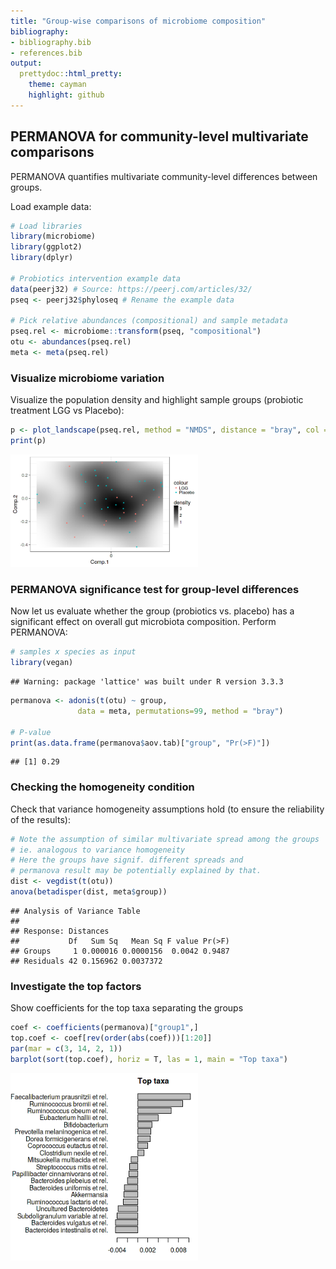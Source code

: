 ```yaml
---
title: "Group-wise comparisons of microbiome composition"
bibliography: 
- bibliography.bib
- references.bib
output: 
  prettydoc::html_pretty:
    theme: cayman
    highlight: github
---
```

<!--
  %\VignetteEngine{knitr::rmarkdown}
  %\VignetteIndexEntry{microbiome tutorial - comparisons}
  %\usepackage[utf8]{inputenc}
  %\VignetteEncoding{UTF-8}  
-->


## PERMANOVA for community-level multivariate comparisons

PERMANOVA quantifies multivariate community-level differences between
groups.


Load example data:


```r
# Load libraries
library(microbiome)
library(ggplot2)
library(dplyr)

# Probiotics intervention example data 
data(peerj32) # Source: https://peerj.com/articles/32/
pseq <- peerj32$phyloseq # Rename the example data

# Pick relative abundances (compositional) and sample metadata 
pseq.rel <- microbiome::transform(pseq, "compositional")
otu <- abundances(pseq.rel)
meta <- meta(pseq.rel)
```


### Visualize microbiome variation

Visualize the population density and highlight sample groups (probiotic treatment LGG  vs Placebo):


```r
p <- plot_landscape(pseq.rel, method = "NMDS", distance = "bray", col = "group", size = 3)
print(p)
```

<img src="figure/comparisons_permanova_visu-1.png" title="plot of chunk comparisons_permanova_visu" alt="plot of chunk comparisons_permanova_visu" width="300px" />


### PERMANOVA significance test for group-level differences

Now let us evaluate whether the group (probiotics vs. placebo) has a
significant effect on overall gut microbiota composition. Perform PERMANOVA: 


```r
# samples x species as input
library(vegan)
```

```
## Warning: package 'lattice' was built under R version 3.3.3
```

```r
permanova <- adonis(t(otu) ~ group,
               data = meta, permutations=99, method = "bray")

# P-value
print(as.data.frame(permanova$aov.tab)["group", "Pr(>F)"])
```

```
## [1] 0.29
```


### Checking the homogeneity condition

Check that variance homogeneity assumptions hold (to ensure the reliability of the results):



```r
# Note the assumption of similar multivariate spread among the groups
# ie. analogous to variance homogeneity
# Here the groups have signif. different spreads and
# permanova result may be potentially explained by that.
dist <- vegdist(t(otu))
anova(betadisper(dist, meta$group))
```

```
## Analysis of Variance Table
## 
## Response: Distances
##           Df   Sum Sq   Mean Sq F value Pr(>F)
## Groups     1 0.000016 0.0000156  0.0042 0.9487
## Residuals 42 0.156962 0.0037372
```

### Investigate the top factors

Show coefficients for the top taxa separating the groups


```r
coef <- coefficients(permanova)["group1",]
top.coef <- coef[rev(order(abs(coef)))[1:20]]
par(mar = c(3, 14, 2, 1))
barplot(sort(top.coef), horiz = T, las = 1, main = "Top taxa")
```

<img src="figure/permanova_top-1.png" title="plot of chunk permanova_top" alt="plot of chunk permanova_top" width="300px" />

